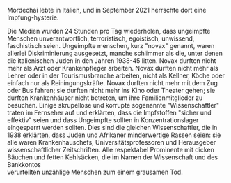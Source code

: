Mordechai lebte in Italien, und in September 2021 herrschte dort eine Impfung-hysterie. 

Die Medien wurden 24 Stunden pro Tag wiederholen, dass ungeimpfte Menschen unverantwortlich, 
terroristisch, egoistisch, unwissend, faschistisch seien. Ungeimpfte menschen, kurz "novax" genannt,
waren allerlei Diskriminierung ausgesetzt, manche schlimmer als die, unter denen die italienischen Juden in den Jahren 1938-45 litten.
Novax durften nicht mehr als Arzt oder Krankenpfleger arbeiten. 
Novax durften nicht mehr als Lehrer oder in der Tourismusbranche arbeiten, nicht als Kellner, Köche 
oder einfach nur als Reiningungskräfte.
Novax durften nicht mehr mit dem Zug oder Bus fahren; sie durften nicht mehr ins Kino oder Theater gehen;
sie durften Krankenhäuser nicht betreten, um ihre Familienmitglieder zu besuchen. 
Einige skrupellose und korrupte sogenannte "Wissenschaftler" traten im Fernseher auf und erklärten, dass
die Impfstoffen "sicher und effektiv" seien und dass Ungeimpfte sollten in Konzentrationslager eingesperrt werden sollten.
Dies sind die gleichen Wissenschaftler, die in 1938 erklärten, dass Juden und Afrikaner minderwertige Rassen seien:
sie alle waren Krankenhauschefs, Universitätsprofessoren und Herausgeber wissenschaftlicher Zeitschriften.
Alle respektabel Prominente mit dicken Bäuchen und fetten Kehlsäcken, die im Namen der Wissenschaft und des Bankkontos    
verurteilten unzählige Menschen zum einem grausamen Tod.




